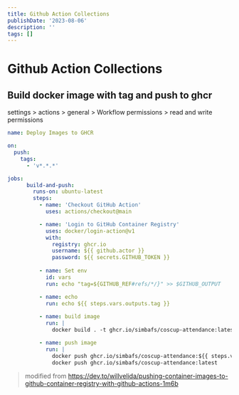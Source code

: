 ```yaml
---
title: Github Action Collections
publishDate: '2023-08-06'
description: ''
tags: []
---
```


# Github Action Collections

## Build docker image with tag and push to ghcr

settings > actions > general > Workflow permissions > read and write permissions

```yaml
name: Deploy Images to GHCR

on:
  push:
    tags:
      - 'v*.*.*'

jobs:
      build-and-push:
        runs-on: ubuntu-latest
        steps:
          - name: 'Checkout GitHub Action'
            uses: actions/checkout@main

          - name: 'Login to GitHub Container Registry'
            uses: docker/login-action@v1
            with:
              registry: ghcr.io
              username: ${{ github.actor }}
              password: ${{ secrets.GITHUB_TOKEN }}
              
          - name: Set env
            id: vars
            run: echo "tag=${GITHUB_REF#refs/*/}" >> $GITHUB_OUTPUT

          - name: echo 
            run: echo ${{ steps.vars.outputs.tag }}
            
          - name: build image
            run: |
              docker build . -t ghcr.io/simbafs/coscup-attendance:latest -t ghcr.io/simbafs/coscup-attendance:${{ steps.vars.outputs.tag }}

          - name: push image
            run: |
              docker push ghcr.io/simbafs/coscup-attendance:${{ steps.vars.outputs.tag }}
              docker push ghcr.io/simbafs/coscup-attendance:latest
```

> modified from https://dev.to/willvelida/pushing-container-images-to-github-container-registry-with-github-actions-1m6b
